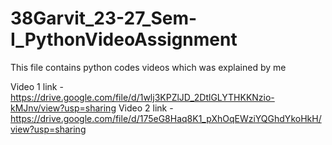 # 38Garvit_23-27_Sem-I_PythonVideoAssignment
This file contains python codes videos which was explained by me

Video 1 link - https://drive.google.com/file/d/1wlj3KPZlJD_2DtlGLYTHKKNzio-kMJnv/view?usp=sharing
Video 2 link - https://drive.google.com/file/d/175eG8Haq8K1_pXhOqEWziYQGhdYkoHkH/view?usp=sharing
